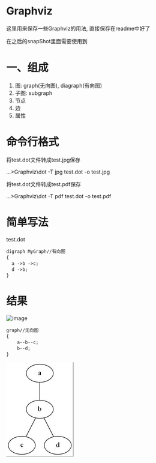 # Graphviz

这里用来保存一些Graphviz的用法, 直接保存在readme中好了

在之后的snapShot里面需要使用到



# 一、组成 
1. 图: graph(无向图), diagraph(有向图)
2. 子图: subgraph
3. 节点
4. 边
5. 属性


# 命令行格式
将test.dot文件转成test.jpg保存

...>Graphviz\\dot -T jpg test.dot -o test.jpg

将test.dot文件转成test.pdf保存

...>Graphviz\\dot -T pdf test.dot -o test.pdf

# 简单写法
test.dot
```
digraph MyGraph//有向图
{
  a ->b ->c;
  d ->b;
}
```
# 结果
![image](https://user-images.githubusercontent.com/19707595/207047048-c6dfad31-b69c-4627-b33f-b19ffb70e651.jpg)


```
graph//无向图
{
	a--b--c;
	b--d;
}
```
![image](https://github.com/xiaozhengxing/Graphviz/blob/main/imgs/%E6%97%A0%E5%90%91%E5%9B%BE.jpg)
